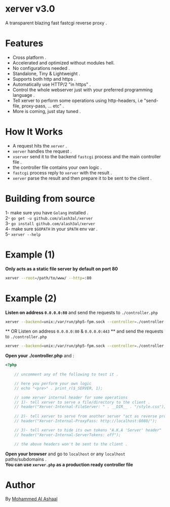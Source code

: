 xerver v3.0
============
A transparent blazing fast fastcgi reverse proxy .

Features
============
* Cross platform .  
* Accelerated and optimized without modules hell.  
* No configurations needed .  
* Standalone, Tiny & Lightweight .  
* Supports both http and https .  
* Automatically use HTTP/2 "in https" .  
* Control the whole webserver just with your preferred programming language .  
* Tell xerver to perform some operations  using http-headers, i.e "send-file, proxy-pass, ... etc" .  
* More is coming, just stay tuned .

How It Works 
=============
* A request hits the `xerver` .  
* `xerver` handles the request .  
* `xserver` send it to the backend `fastcgi` process and the main controller file .  
* the controller file contains your own logic .    
* `fastcgi` process reply to `xerver` with the result . 
* `xerver` parse the result and then prepare it to be sent to the client .  

Building from source
==================
1- make sure you have `Golang` installed .  
2- `go get -u github.com/alash3al/xerver`  
3- `go install github.com/alash3al/xerver`  
4- make sure `$GOPATH` in your `$PATH` env var .    
5- `xerver --help`

Example (1)
==============
**Only acts as a static file server by default on port 80** 
```bash
xerver --root=/path/to/www/ --http=:80
```

Example (2)
==============
**Listen on address `0.0.0.0:80`** and send the requests to `./controller.php`  
```bash
xerver --backend=unix:/var/run/php5-fpm.sock --controller=./controller.php --http=:80
```
** OR Listen on address `0.0.0.0:80` & ``0.0.0.0:443`` ** and send the requests to `./controller.php` 
```bash
xerver --backend=unix:/var/run/php5-fpm.sock --controller=./controller.php --http=:80 --https=:443 --cert=./cert.pem --key=./key.pem
```

**Open your ./controller.php** and :
```php
<?php
	
	// uncomment any of the following to test it .

	// here you perform your own logic
	// echo "<pre>" . print_r($_SERVER, 1);

	// some xerver internal header for some operations
	// 1)- tell xerver to serve a file/directory to the client .
	// header("Xerver-Internal-FileServer: " . __DIR__ . "/style.css");
	
	// 2)- tell xerver to serve from another server "act as reverse proxy" .
	// header("Xerver-Internal-ProxyPass: http://localhost:8080/");

	// 3)- tell xerver to hide its own tokens "A.K.A 'Server' header"
	// header("Xerver-Internal-ServerTokens: off");

	// the above headers won't be sent to the client .
```

**Open your browser** and go to `localhost` or any `localhost` paths/subdomains .  
**You can use `xerver.php` as a production ready controller file**

Author
==================
By [Mohammed Al Ashaal](http://www.alash3al.xyz)
